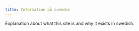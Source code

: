 ```yaml
---
title: Information på svenska
---
```


Explanation about what this site is and why it exists in swedish.
